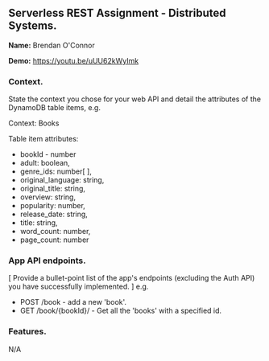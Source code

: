 ## Serverless REST Assignment - Distributed Systems.

__Name:__ Brendan O'Connor

__Demo:__ https://youtu.be/uUU62kWyImk

### Context.

State the context you chose for your web API and detail the attributes of the DynamoDB table items, e.g.

Context: Books

Table item attributes:
+ bookId - number 
+ adult: boolean,
+ genre_ids: number[ ],
+ original_language: string,
+ original_title: string,
+ overview: string,
+ popularity: number,
+ release_date: string,
+ title: string,
+ word_count: number,
+ page_count: number

### App API endpoints.

[ Provide a bullet-point list of the app's endpoints (excluding the Auth API) you have successfully implemented. ]
e.g.
 
+ POST /book - add a new 'book'.
+ GET /book/{bookId}/ - Get all the 'books' with a specified id.


### Features.

N/A